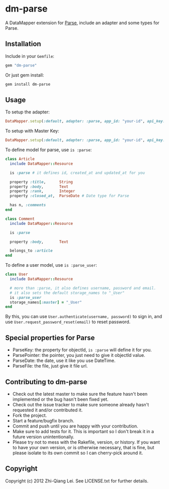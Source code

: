 # dm-parse

A DataMapper extension for [Parse](https://parse.com/), include an adapter and some types for Parse.

## Installation

Include in your `Gemfile`:

```ruby
gem "dm-parse"
```

Or just gem install:

```bash
gem install dm-parse
```

## Usage

To setup the adapter:

```ruby
DataMapper.setup(:default, adapter: :parse, app_id: "your-id", api_key: "your-rest-api-key")
```

To setup with Master Key:

```ruby
DataMapper.setup(:default, adapter: :parse, app_id: "your-id", api_key: "your-master-key", master: true)
```

To define model for parse, use `is :parse`:

```ruby
class Article
  include DataMapper::Resource

  is :parse # it defines id, created_at and updated_at for you

  property :title,      String
  property :body,       Text
  property :rank,       Integer
  property :closed_at,  ParseDate # Date type for Parse

  has n, :comments
end

class Comment
  include DataMapper::Resource

  is :parse

  property :body,       Text

  belongs_to :article
end
```

To define a user model, use `is :parse_user`:

```ruby
class User
  include DataMapper::Resource

  # more than :parse, it also defines username, password and email.
  # it also sets the default storage_names to "_User"
  is :parse_user
  storage_names[:master] = "_User"
end
```

By this, you can use `User.authenticate(username, password)` to sign in, and use `User.request_password_reset(email)` to reset password.

## Special properties for Parse
* ParseKey: the property for objectId, `is :parse` will define it for you.
* ParsePointer: the pointer, you just need to give it objectId value.
* ParseDate: the date, use it like you use DateTime.
* ParseFile: the file, just give it file url.

## Contributing to dm-parse
 
* Check out the latest master to make sure the feature hasn't been implemented or the bug hasn't been fixed yet.
* Check out the issue tracker to make sure someone already hasn't requested it and/or contributed it.
* Fork the project.
* Start a feature/bugfix branch.
* Commit and push until you are happy with your contribution.
* Make sure to add tests for it. This is important so I don't break it in a future version unintentionally.
* Please try not to mess with the Rakefile, version, or history. If you want to have your own version, or is otherwise necessary, that is fine, but please isolate to its own commit so I can cherry-pick around it.

## Copyright

Copyright (c) 2012 Zhi-Qiang Lei. See LICENSE.txt for
further details.

